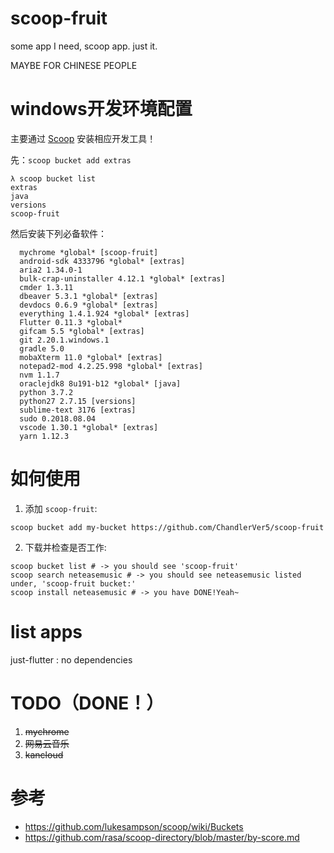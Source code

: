 # scoop-fruit
some app I need, scoop app. just it.

MAYBE FOR CHINESE PEOPLE

# windows开发环境配置
主要通过 [Scoop](https://github.com/lukesampson/scoop) 安装相应开发工具！

先：`scoop bucket add extras`
```
λ scoop bucket list
extras
java
versions
scoop-fruit
```

然后安装下列必备软件：

```
  mychrome *global* [scoop-fruit]
  android-sdk 4333796 *global* [extras]
  aria2 1.34.0-1
  bulk-crap-uninstaller 4.12.1 *global* [extras]
  cmder 1.3.11
  dbeaver 5.3.1 *global* [extras]
  devdocs 0.6.9 *global* [extras]
  everything 1.4.1.924 *global* [extras]
  Flutter 0.11.3 *global*
  gifcam 5.5 *global* [extras]
  git 2.20.1.windows.1
  gradle 5.0
  mobaXterm 11.0 *global* [extras]
  notepad2-mod 4.2.25.998 *global* [extras]
  nvm 1.1.7
  oraclejdk8 8u191-b12 *global* [java]
  python 3.7.2
  python27 2.7.15 [versions]
  sublime-text 3176 [extras]
  sudo 0.2018.08.04
  vscode 1.30.1 *global* [extras]
  yarn 1.12.3
```

# 如何使用
1. 添加 `scoop-fruit`:
```
scoop bucket add my-bucket https://github.com/ChandlerVer5/scoop-fruit
```

2. 下载并检查是否工作:
```
scoop bucket list # -> you should see 'scoop-fruit'
scoop search neteasemusic # -> you should see neteasemusic listed under, 'scoop-fruit bucket:'
scoop install neteasemusic # -> you have DONE!Yeah~
```

# list apps
just-flutter : no dependencies
 
# TODO（DONE！）
1. ~~mychrome~~
2. ~~网易云音乐~~
3. ~~kancloud~~

# 参考
* https://github.com/lukesampson/scoop/wiki/Buckets
* https://github.com/rasa/scoop-directory/blob/master/by-score.md